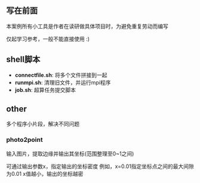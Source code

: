 ## 写在前面
本案例所有小工具是作者在读研做具体项目时，为避免重复劳动而编写

仅起学习参考，一般不能直接使用 :)

## shell脚本
- **connectfile.sh**: 将多个文件拼接到一起
- **runmpi.sh**: 清理旧文件，并运行mpi程序
- **job.sh**: 超算任务提交脚本

## other
多个程序小片段，解决不同问题

### photo2point
输入图片，提取边缘并输出其坐标(范围整理至0~1之间)

可通过输出参数x，指定输出的坐标密度
例如，x=0.01指定坐标点之间的最大间隙为0.01
x值越小，输出的坐标越密
